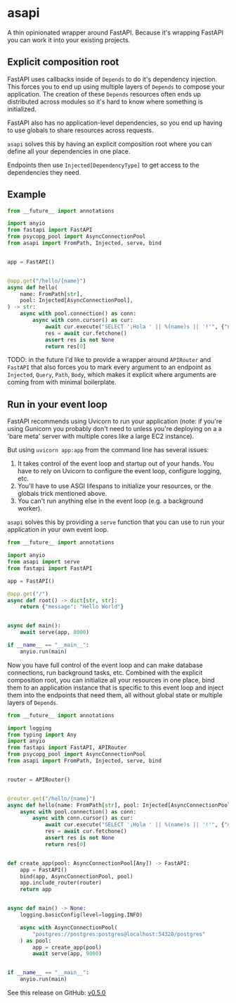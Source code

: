 # asapi

A thin opinionated wrapper around FastAPI. Because it's wrapping FastAPI you can work it into your existing projects.

## Explicit composition root

FastAPI uses callbacks inside of `Depends` to do it's dependency injection.
This forces you to end up using multiple layers of `Depends` to compose your application.
The creation of these `Depends` resources often ends up distributed across modules so it's hard to know where something is initialized.

FastAPI also has no application-level dependencies, so you end up having to use globals to share resources across requests.

`asapi` solves this by having an explicit composition root where you can define all your dependencies in one place.

Endpoints then use `Injected[DependencyType]` to get access to the dependencies they need.

## Example

```python
from __future__ import annotations

import anyio
from fastapi import FastAPI
from psycopg_pool import AsyncConnectionPool
from asapi import FromPath, Injected, serve, bind


app = FastAPI()


@app.get("/hello/{name}")
async def hello(
    name: FromPath[str],
    pool: Injected[AsyncConnectionPool],
) -> str:
    async with pool.connection() as conn:
        async with conn.cursor() as cur:
            await cur.execute("SELECT '¡Hola ' || %(name)s || '!'", {"name": name})
            res = await cur.fetchone()
            assert res is not None
            return res[0]
```

TODO: in the future I'd like to provide a wrapper around `APIRouter` and `FastAPI` that also forces you to mark every argument to an endpoint as `Injected`, `Query`, `Path`, `Body`, which makes it explicit where arguments are coming from with minimal boilerplate.

## Run in your event loop

FastAPI recommends using Uvicorn to run your application (note: if you're using Gunicorn you probably don't need to unless you're deploying on a a 'bare meta' server with multiple cores like a large EC2 instance).

But using `uvicorn app:app` from the command line has several issues:

1. It takes control of the event loop and startup out of your hands. You have to rely on Uvicorn to configure the event loop, configure logging, etc.
2. You'll have to use ASGI lifespans to initialize your resources, or the globals trick mentioned above.
3. You can't run anything else in the event loop (e.g. a background worker).

`asapi` solves this by providing a `serve` function that you can use to run your application in your own event loop.

```python
from __future__ import annotations

import anyio
from asapi import serve
from fastapi import FastAPI

app = FastAPI()

@app.get("/")
async def root() -> dict[str, str]:
    return {"message": "Hello World"}


async def main():
    await serve(app, 8000)

if __name__ == "__main__":
    anyio.run(main)
```

Now you have full control of the event loop and can make database connections, run background tasks, etc.
Combined with the explicit composition root, you can initialize all your resources in one place, bind them to an application instance that is specific to this event loop and inject them into the endpoints that need them, all without global state or multiple layers of `Depends`.

```python
from __future__ import annotations

import logging
from typing import Any
import anyio
from fastapi import FastAPI, APIRouter
from psycopg_pool import AsyncConnectionPool
from asapi import FromPath, Injected, serve, bind


router = APIRouter()


@router.get("/hello/{name}")
async def hello(name: FromPath[str], pool: Injected[AsyncConnectionPool]) -> str:
    async with pool.connection() as conn:
        async with conn.cursor() as cur:
            await cur.execute("SELECT '¡Hola ' || %(name)s || '!'", {"name": name})
            res = await cur.fetchone()
            assert res is not None
            return res[0]


def create_app(pool: AsyncConnectionPool[Any]) -> FastAPI:
    app = FastAPI()
    bind(app, AsyncConnectionPool, pool)
    app.include_router(router)
    return app


async def main() -> None:
    logging.basicConfig(level=logging.INFO)

    async with AsyncConnectionPool(
        "postgres://postgres:postgres@localhost:54320/postgres"
    ) as pool:
        app = create_app(pool)
        await serve(app, 9000)


if __name__ == "__main__":
    anyio.run(main)
```

See this release on GitHub: [v0.5.0](https://github.com/adriangb/asapi/releases/tag/0.5.0)
